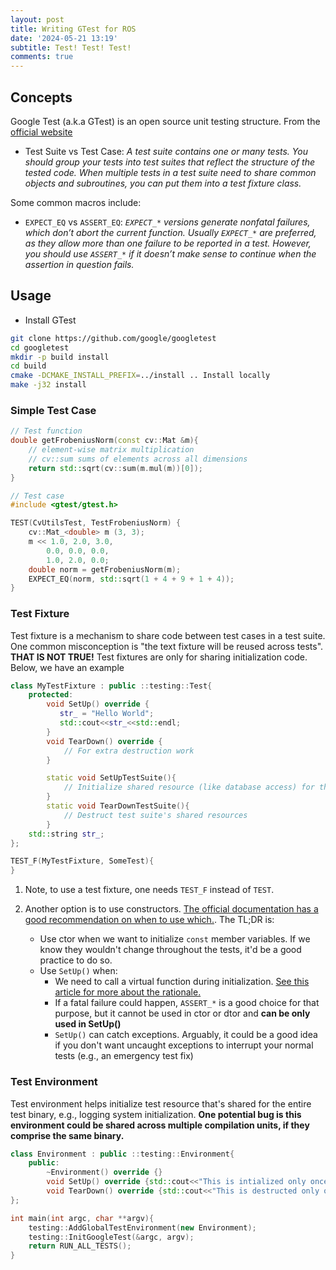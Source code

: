 ```yaml
---
layout: post
title: Writing GTest for ROS
date: '2024-05-21 13:19'
subtitle: Test! Test! Test!
comments: true
---
```


## Concepts

Google Test (a.k.a GTest) is an open source unit testing structure. From the [official website](http://google.github.io/googletest/primer.html)

- Test Suite vs Test Case: *A test suite contains one or many tests. You should group your tests into test suites that reflect the structure of the tested code. When multiple tests in a test suite need to share common objects and subroutines, you can put them into a test fixture class.*

Some common macros include:

- `EXPECT_EQ` vs `ASSERT_EQ`: *`EXPECT_*` versions generate nonfatal failures, which don’t abort the current function. Usually `EXPECT_*` are preferred, as they allow more than one failure to be reported in a test. However, you should use  `ASSERT_*` if it doesn’t make sense to continue when the assertion in question fails.*

## Usage

- Install GTest

```bash
git clone https://github.com/google/googletest
cd googletest
mkdir -p build install
cd build
cmake -DCMAKE_INSTALL_PREFIX=../install .. Install locally
make -j32 install
```

### Simple Test Case

```cpp
// Test function
double getFrobeniusNorm(const cv::Mat &m){
    // element-wise matrix multiplication 
    // cv::sum sums of elements across all dimensions
    return std::sqrt(cv::sum(m.mul(m))[0]);
}

// Test case
#include <gtest/gtest.h>

TEST(CvUtilsTest, TestFrobeniusNorm) {
    cv::Mat_<double> m (3, 3);
    m << 1.0, 2.0, 3.0,
        0.0, 0.0, 0.0,
        1.0, 2.0, 0.0;
    double norm = getFrobeniusNorm(m);
    EXPECT_EQ(norm, std::sqrt(1 + 4 + 9 + 1 + 4));
}
```

### Test Fixture

Test fixture is a mechanism to share code between test cases in a test suite. One common misconception is "the text fixture will be reused across tests". **THAT IS NOT TRUE!** Test fixtures are only for sharing initialization code. Below, we have an example

```cpp
class MyTestFixture : public ::testing::Test{
    protected:
        void SetUp() override {
           str_ = "Hello World";
           std::cout<<str_<<std::endl;
        }
        void TearDown() override {
            // For extra destruction work
        }

        static void SetUpTestSuite(){
            // Initialize shared resource (like database access) for the entire test suite
        }
        static void TearDownTestSuite(){
            // Destruct test suite's shared resources
        }
    std::string str_;
};

TEST_F(MyTestFixture, SomeTest){
}
```

1. Note, to use a test fixture, one needs `TEST_F` instead of `TEST`.
2. Another option is to use constructors. [The official documentation has a good recommendation on when to use which.](https://google.github.io/googletest/faq.html#CtorVsSetUp). The TL;DR is:

    - Use ctor when we want to initialize `const` member variables. If we know they wouldn't change throughout the tests, it'd be a good practice to do so.
    - Use `SetUp()` when:
        - We need to call a virtual function during initialization. [See this article for more about the rationale.](./2024-01-05-cpp-virtual.markdown)
        - If a fatal failure could happen, `ASSERT_*` is a good choice for that purpose, but it cannot be used in ctor or dtor and **can be only used in SetUp()**
        - `SetUp()` can catch exceptions. Arguably, it could be a good idea if you don't want uncaught exceptions to interrupt your normal tests (e.g., an emergency test fix)

### Test Environment

Test environment helps initialize test resource that's shared for the entire test binary, e.g., logging system initialization. **One potential bug is this environment could be shared across multiple compilation units, if they comprise the same binary.**

```cpp
class Environment : public ::testing::Environment{
    public:
        ~Environment() override {}
        void SetUp() override {std::cout<<"This is intialized only once globally"<<std::endl;}
        void TearDown() override {std::cout<<"This is destructed only once globally"<<std::endl;}
};

int main(int argc, char **argv){
    testing::AddGlobalTestEnvironment(new Environment);
    testing::InitGoogleTest(&argc, argv);
    return RUN_ALL_TESTS();
}
```
